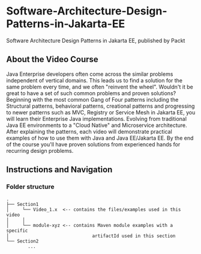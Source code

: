 # Software-Architecture-Design-Patterns-in-Jakarta-EE
Software Architecture Design Patterns in Jakarta EE, published by Packt

## About the Video Course
Java Enterprise developers often come across the similar problems independent of vertical domains. This leads us to find a solution for the same problem every time, and we often "reinvent the wheel". Wouldn't it be great to have a set of such common problems and proven solutions? 
Beginning with the most common Gang of Four patterns including the Structural patterns, behavioral patterns, creational patterns and progressing to newer patterns such as MVC, Registry or Service Mesh in Jakarta EE, you will learn their Enterprise Java implementations.  Evolving from traditional Java EE environments to a "Cloud Native" and Microservice architecture. 
After explaining the patterns, each video will demonstrate practical examples of how to use them with Java and Java EE/Jakarta EE. By the end of the course you'll have proven solutions from experienced hands for recurring design problems.

## Instructions and Navigation
### Folder structure

```
.
├── Section1
│     └── Video_1.x  <-- contains the files/examples used in this video 
│     │  
│     └── module-xyz <-- contains Maven module examples with a specific 
│                               artifactId used in this section
└── Section2
        ...
```